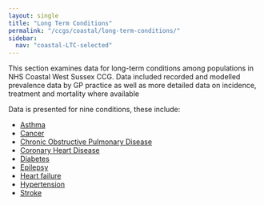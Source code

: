 ```yaml
---
layout: single
title: "Long Term Conditions"
permalink: "/ccgs/coastal/long-term-conditions/"
sidebar:
  nav: "coastal-LTC-selected"
---
```


This section examines data for long-term conditions among populations in NHS Coastal West Sussex CCG. Data included recorded and modelled prevalence data by GP practice as well as more detailed data on incidence, treatment and mortality where available

Data is presented for nine conditions, these include:

- [Asthma](/ccgs/coastal/long-term-conditions/asthma/)
- [Cancer](/ccgs/coastal/long-term-conditions/cancer/)
- [Chronic Obstructive Pulmonary Disease](/ccgs/coastal/long-term-conditions/chronic-obstructive-pulmonary-disease/)
- [Coronary Heart Disease](/ccgs/coastal/long-term-conditions/coronary-heart-disease/)
- [Diabetes](/ccgs/coastal/long-term-conditions/diabetes/)
- [Epilepsy](/ccgs/coastal/long-term-conditions/epilepsy/)
- [Heart failure](/ccgs/coastal/long-term-conditions/heart-failure/)
- [Hypertension](/ccgs/coastal/long-term-conditions/hypertension/)
- [Stroke](/ccgs/coastal/long-term-conditions/stroke/)